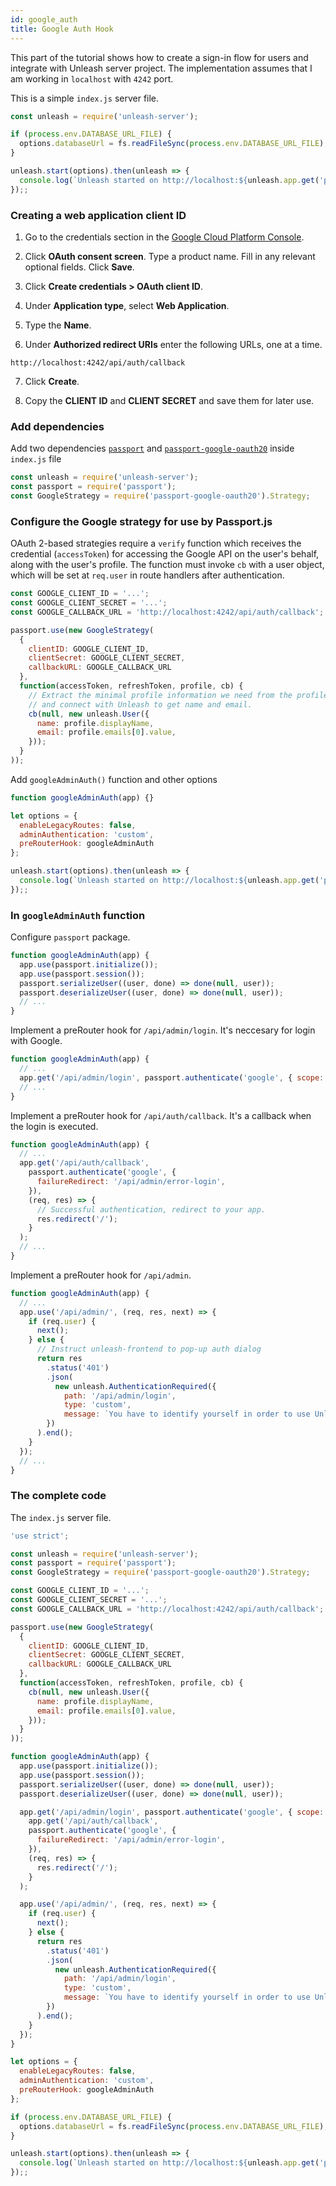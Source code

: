 ```yaml
---
id: google_auth
title: Google Auth Hook
---
```


This part of the tutorial shows how to create a sign-in flow for users and integrate with Unleash server project. The implementation assumes that I am working in `localhost` with `4242` port.

This is a simple `index.js` server file.
```javascript
const unleash = require('unleash-server');

if (process.env.DATABASE_URL_FILE) {
  options.databaseUrl = fs.readFileSync(process.env.DATABASE_URL_FILE);
}

unleash.start(options).then(unleash => {
  console.log(`Unleash started on http://localhost:${unleash.app.get('port')}`);
});;
```

### Creating a web application client ID

1. Go to the credentials section in the [Google Cloud Platform Console](https://console.cloud.google.com/apis/credentials).

2. Click **OAuth consent screen**. Type a product name. Fill in any relevant optional fields. Click **Save**.

3. Click **Create credentials > OAuth client ID**.

4. Under **Application type**, select **Web Application**.

5. Type the **Name**.

6. Under **Authorized redirect URIs** enter the following URLs, one at a time.
```
http://localhost:4242/api/auth/callback
```

7. Click **Create**.

8. Copy the **CLIENT ID** and **CLIENT SECRET** and save them for later use.


### Add dependencies

Add two dependencies [`passport`](https://www.npmjs.com/package/passport) and [`passport-google-oauth20`](https://www.npmjs.com/package/passport-google-oauth20) inside `index.js` file 
```js
const unleash = require('unleash-server');
const passport = require('passport');
const GoogleStrategy = require('passport-google-oauth20').Strategy;
```
### Configure the Google strategy for use by Passport.js

OAuth 2-based strategies require a `verify` function which receives the credential (`accessToken`) for accessing the Google API on the user's behalf, along with the user's profile. The function must invoke `cb` with a user object, which will be set at `req.user` in route handlers after authentication.
```js
const GOOGLE_CLIENT_ID = '...';
const GOOGLE_CLIENT_SECRET = '...';
const GOOGLE_CALLBACK_URL = 'http://localhost:4242/api/auth/callback';

passport.use(new GoogleStrategy(
  {
	clientID: GOOGLE_CLIENT_ID,
	clientSecret: GOOGLE_CLIENT_SECRET,
	callbackURL: GOOGLE_CALLBACK_URL
  },
  function(accessToken, refreshToken, profile, cb) {
    // Extract the minimal profile information we need from the profile object
    // and connect with Unleash to get name and email.
    cb(null, new unleash.User({
      name: profile.displayName,
      email: profile.emails[0].value,
    }));
  }
));
```

Add `googleAdminAuth()` function and other options
```js
function googleAdminAuth(app) {}

let options = {
  enableLegacyRoutes: false,
  adminAuthentication: 'custom',
  preRouterHook: googleAdminAuth
};

unleash.start(options).then(unleash => {
  console.log(`Unleash started on http://localhost:${unleash.app.get('port')}`);
});;
```

### In `googleAdminAuth` function

Configure `passport` package.
```js
function googleAdminAuth(app) {
  app.use(passport.initialize());
  app.use(passport.session());
  passport.serializeUser((user, done) => done(null, user));
  passport.deserializeUser((user, done) => done(null, user));
  // ...
}
```

Implement a preRouter hook for `/api/admin/login`. It's neccesary for login with Google.
```js
function googleAdminAuth(app) {
  // ...
  app.get('/api/admin/login', passport.authenticate('google', { scope: ['profile', 'email'] }));
  // ...
}
```

Implement a preRouter hook for `/api/auth/callback`. It's a callback when the login is executed.
```js
function googleAdminAuth(app) {
  // ...
  app.get('/api/auth/callback',
    passport.authenticate('google', {
      failureRedirect: '/api/admin/error-login',
    }),
    (req, res) => {
      // Successful authentication, redirect to your app.
      res.redirect('/');
    }
  );
  // ...
}
```

Implement a preRouter hook for `/api/admin`.
```js
function googleAdminAuth(app) {
  // ...
  app.use('/api/admin/', (req, res, next) => {
    if (req.user) {
      next();
    } else {
      // Instruct unleash-frontend to pop-up auth dialog
      return res
        .status('401')
        .json(
          new unleash.AuthenticationRequired({
            path: '/api/admin/login',
            type: 'custom',
            message: `You have to identify yourself in order to use Unleash. Click the button and follow the instructions.`,
        })
      ).end();
    }
  });
  // ...
}
```

### The complete code
The `index.js` server file.
```js
'use strict';

const unleash = require('unleash-server');
const passport = require('passport');
const GoogleStrategy = require('passport-google-oauth20').Strategy;

const GOOGLE_CLIENT_ID = '...';
const GOOGLE_CLIENT_SECRET = '...';
const GOOGLE_CALLBACK_URL = 'http://localhost:4242/api/auth/callback';

passport.use(new GoogleStrategy(
  {
	clientID: GOOGLE_CLIENT_ID,
	clientSecret: GOOGLE_CLIENT_SECRET,
	callbackURL: GOOGLE_CALLBACK_URL
  },
  function(accessToken, refreshToken, profile, cb) {
    cb(null, new unleash.User({
      name: profile.displayName,
      email: profile.emails[0].value,
    }));
  }
));

function googleAdminAuth(app) {
  app.use(passport.initialize());
  app.use(passport.session());
  passport.serializeUser((user, done) => done(null, user));
  passport.deserializeUser((user, done) => done(null, user));

  app.get('/api/admin/login', passport.authenticate('google', { scope: ['profile', 'email'] }));
	app.get('/api/auth/callback',
    passport.authenticate('google', {
      failureRedirect: '/api/admin/error-login',
    }),
    (req, res) => {
      res.redirect('/');
    }
  );

  app.use('/api/admin/', (req, res, next) => {
    if (req.user) {
      next();
    } else {
      return res
        .status('401')
        .json(
          new unleash.AuthenticationRequired({
            path: '/api/admin/login',
            type: 'custom',
            message: `You have to identify yourself in order to use Unleash. Click the button and follow the instructions.`,
        })
      ).end();
    }
  });
}

let options = {
  enableLegacyRoutes: false,
  adminAuthentication: 'custom',
  preRouterHook: googleAdminAuth
};

if (process.env.DATABASE_URL_FILE) {
  options.databaseUrl = fs.readFileSync(process.env.DATABASE_URL_FILE);
}

unleash.start(options).then(unleash => {
  console.log(`Unleash started on http://localhost:${unleash.app.get('port')}`);
});;
```
